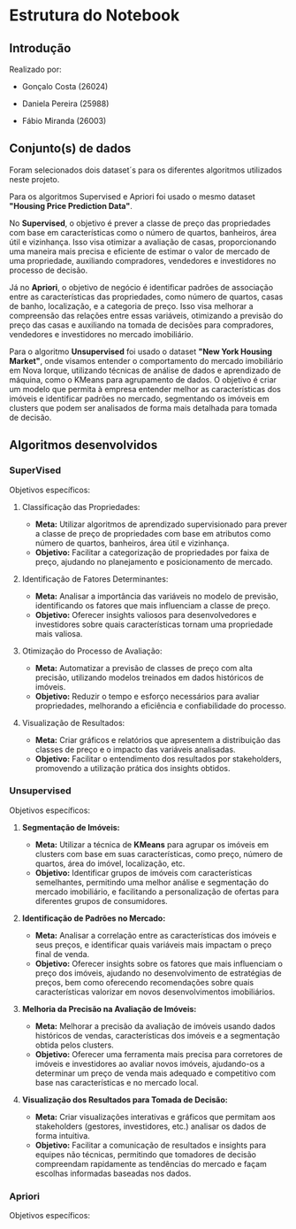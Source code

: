 # Estrutura do Notebook

## Introdução
Realizado por:

- Gonçalo Costa (26024)

- Daniela Pereira (25988)

- Fábio Miranda (26003)

## Conjunto(s) de dados
Foram selecionados dois dataset´s para os diferentes algoritmos utilizados neste projeto.

Para os algoritmos Supervised e Apriori foi usado o mesmo dataset **"Housing Price Prediction Data"**.

No **Supervised**, o objetivo é prever a classe de preço das propriedades com base em características como o número de quartos, banheiros, área útil e vizinhança. Isso visa otimizar a avaliação de casas, proporcionando uma maneira mais precisa e eficiente de estimar o valor de mercado de uma propriedade, auxiliando compradores, vendedores e investidores no processo de decisão.

Já no **Apriori**, o objetivo de negócio é identificar padrões de associação entre as características das propriedades, como número de quartos, casas de banho, localização, e a categoria de preço. Isso visa melhorar a compreensão das relações entre essas variáveis, otimizando a previsão do preço das casas e auxiliando na tomada de decisões para compradores, vendedores e investidores no mercado imobiliário.

Para o algoritmo **Unsupervised** foi usado o dataset **"New York Housing Market"**, onde visamos entender o comportamento do mercado imobiliário em Nova Iorque, utilizando técnicas de análise de dados e aprendizado de máquina, como o KMeans para agrupamento de dados.
O objetivo é criar um modelo que permita à empresa entender melhor as características dos imóveis e identificar padrões no mercado, segmentando os imóveis em clusters que podem ser analisados de forma mais detalhada para tomada de decisão.


## Algoritmos desenvolvidos
### SuperVised
Objetivos específicos:

1. Classificação das Propriedades:
   - **Meta:** Utilizar algoritmos de aprendizado supervisionado para prever a classe de preço de propriedades com base em atributos como número de quartos, banheiros, área útil e vizinhança.
   - **Objetivo:** Facilitar a categorização de propriedades por faixa de preço, ajudando no planejamento e posicionamento de mercado.

2. Identificação de Fatores Determinantes:
   - **Meta:** Analisar a importância das variáveis no modelo de previsão, identificando os fatores que mais influenciam a classe de preço.
   - **Objetivo:** Oferecer insights valiosos para desenvolvedores e investidores sobre quais características tornam uma propriedade mais valiosa.

3. Otimização do Processo de Avaliação:
   - **Meta:** Automatizar a previsão de classes de preço com alta precisão, utilizando modelos treinados em dados históricos de imóveis.
   - **Objetivo:** Reduzir o tempo e esforço necessários para avaliar propriedades, melhorando a eficiência e confiabilidade do processo.

4. Visualização de Resultados:
   - **Meta:** Criar gráficos e relatórios que apresentem a distribuição das classes de preço e o impacto das variáveis analisadas.
   - **Objetivo:** Facilitar o entendimento dos resultados por stakeholders, promovendo a utilização prática dos insights obtidos.

### Unsupervised
Objetivos específicos:

1. **Segmentação de Imóveis:**
   - **Meta:** Utilizar a técnica de **KMeans** para agrupar os imóveis em clusters com base em suas características, como preço, número de quartos, área do imóvel, localização, etc.
   - **Objetivo:** Identificar grupos de imóveis com características semelhantes, permitindo uma melhor análise e segmentação do mercado imobiliário, e facilitando a personalização de ofertas para diferentes grupos de consumidores.

2. **Identificação de Padrões no Mercado:**
   - **Meta:** Analisar a correlação entre as características dos imóveis e seus preços, e identificar quais variáveis mais impactam o preço final de venda.
   - **Objetivo:** Oferecer insights sobre os fatores que mais influenciam o preço dos imóveis, ajudando no desenvolvimento de estratégias de preços, bem como oferecendo recomendações sobre quais características valorizar em novos desenvolvimentos imobiliários.

3. **Melhoria da Precisão na Avaliação de Imóveis:**
   - **Meta:** Melhorar a precisão da avaliação de imóveis usando dados históricos de vendas, características dos imóveis e a segmentação obtida pelos clusters.
   - **Objetivo:** Oferecer uma ferramenta mais precisa para corretores de imóveis e investidores ao avaliar novos imóveis, ajudando-os a determinar um preço de venda mais adequado e competitivo com base nas características e no mercado local.

4. **Visualização dos Resultados para Tomada de Decisão:**
   - **Meta:** Criar visualizações interativas e gráficos que permitam aos stakeholders (gestores, investidores, etc.) analisar os dados de forma intuitiva.
   - **Objetivo:** Facilitar a comunicação de resultados e insights para equipes não técnicas, permitindo que tomadores de decisão compreendam rapidamente as tendências do mercado e façam escolhas informadas baseadas nos dados.

### Apriori
Objetivos específicos:
